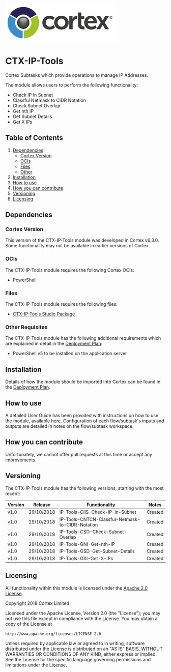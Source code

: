 <a href="https://www.cortex-ia.co.uk/" target="_blank"><img src="https://github.com/CortexIATest/CTXImages/blob/master/Cortex-350-120.png" alt="Welcome to Cortex!" width="350" height="120" border="0"></a>

# CTX-IP-Tools
Cortex Subtasks which provide operations to manage IP Addresses.

The module allows users to perform the following functionality:
* Check IP In Subnet
* Classful Netmask to CIDR Notation
* Check Subnet Overlap
* Get nth IP
* Get Subnet Details
* Get X IPs

## Table of Contents
1) [Dependencies](#dependencies)
    * [Cortex Version](#cortex-version)
    * [OCIs](#ocis)
    * [Files](#files)
    * [Other](#other-requisites)
1) [Installation](#installation)
1) [How to use](#how-to-use)
1) [How you can contribute](#how-you-can-contribute)
1) [Versioning](#versioning)
1) [Licensing](#licensing)

## Dependencies
### Cortex Version
This version of the CTX-IP-Tools module was developed in Cortex v6.3.0. Some functionality may not be available in earlier versions of Cortex.

### OCIs
The CTX-IP-Tools module requires the following Cortex OCIs:
* PowerShell

### Files
The CTX-IP-Tools module requires the following files:
* [CTX-IP-Tools Studio Package](https://github.com/CortexIntelligentAutomation/CTX-IP-Tools/releases/download/v1.0/CTX-IP-Tools.studiopkg)

### Other Requisites
The CTX-IP-Tools module has the following additional requirements which are explained in detail in the [Deployment Plan](https://github.com/CortexIntelligentAutomation/CTX-IP-Tools/blob/master/CTX-IP-Tools%20-%20Deployment%20Plan.pdf):
* PowerShell v5 to be installed on the application server

## Installation
Details of how the module should be imported into Cortex can be found in the [Deployment Plan](https://github.com/CortexIntelligentAutomation/CTX-IP-Tools/blob/master/CTX-IP-Tools%20-%20Deployment%20Plan.pdf).

## How to use
A detailed User Guide has been provided with instructions on how to use the module, available [here](https://github.com/CortexIntelligentAutomation/CTX-IP-Tools/blob/master/CTX-IP-Tools%20-%20User%20Guide.pdf). Configuration of each flow/subtask's inputs and outputs are detailed in notes on the flow/subtask workspace.

## How you can contribute
Unfortunately, we cannot offer pull requests at this time or accept any improvements.

## Versioning
The CTX-IP-Tools module has the following versions, starting with the most recent:

Version | Release | Functionality | Notes
------------ | ------------- | ----------- | -----------
v1.0 | 29/10/2018 | IP-Tools-CIIS-Check-IP-In-Subnet | Created
v1.0 | 29/10/2018 | IP-Tools-CNTCN-Classful-Netmask-to-CIDR-Notation | Created
v1.0 | 29/10/2018 | IP-Tools-CSO-Check-Subnet-Overlap | Created
v1.0 | 29/10/2018 | IP-Tools-GNI-Get-nth-IP | Created
v1.0 | 29/10/2018 | IP-Tools-GSD-Get-Subnet-Details | Created
v1.0 | 29/10/2018 | IP-Tools-GXI-Get-X-IPs | Created

## Licensing
All functionality within this module is licensed under the [Apache 2.0 License](https://www.apache.org/licenses/LICENSE-2.0).

Copyright 2018 Cortex Limited

Licensed under the Apache License, Version 2.0 (the "License");
you may not use this file except in compliance with the License.
You may obtain a copy of the License at

    http://www.apache.org/licenses/LICENSE-2.0

Unless required by applicable law or agreed to in writing, software
distributed under the License is distributed on an "AS IS" BASIS,
WITHOUT WARRANTIES OR CONDITIONS OF ANY KIND, either express or implied.
See the License for the specific language governing permissions and
limitations under the License.
